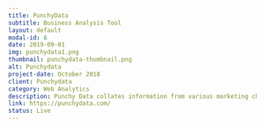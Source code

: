 ```yaml
---
title: PunchyData
subtitle: Business Analysis Tool
layout: default
modal-id: 6
date: 2019-09-01
img: punchydata1.png
thumbnail: punchydata-thumbnail.png
alt: Punchydata
project-date: October 2018
client: Punchydata
category: Web Analytics
description: Punchy Data collates information from various marketing channels - Google, Facebook, and sends it to Google Analytics and Pipedrive. It provides a dashboard where the user can see ROI generated from various marketing channels. Analysis using the cumulative reports from multiple channels is more likely to evaluate ROI than relying wholly and exclusively on a single channel. Punchy Data empowers the user to analyse how well their marketing campaign is doing and also the key areas where it is doing competently well. <br/><br/> Key Features - <br/> A common dashboard for all your reports. <br/> Deployment of analytics to enable evaluation of where leads are generated. <br/>Doesn’t base its conclusions on a single source of information. <br/><br/>How It Works? <br/> The website design uses a combination of React Js, Node Js (Express) and Mongo DB to display web analytics reports seamlessly.
link: https://punchydata.com/
status: Live
---
```

